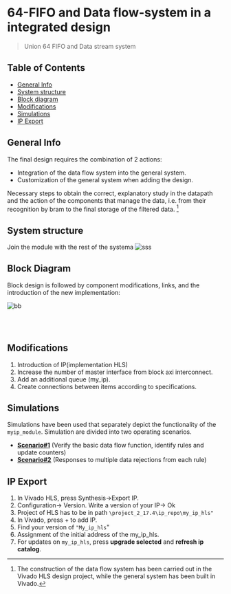 # 64-FIFO and Data flow-system in a integrated design
>  Union 64 FIFO and Data stream system

## Table of Contents
* [General Info](#general-info)
* [System structure](#rsoc-structure)
* [Block diagram](#block-diagram)
* [Modifications](#modifications)
* [Simulations](#simulations)
* [IP Export](#ip-export)

## General Info
The final design requires the combination of 2 actions:
* Integration of the data flow system into the general system.
* Customization of the general system when adding the design.

Necessary steps to obtain the correct, explanatory study in the datapath and the action of the components that manage the data, i.e. from their recognition by bram to the final storage of the filtered data. [^1]



## System structure
Join the module with the rest of the systema
![sss](https://user-images.githubusercontent.com/22920222/160258889-758e2f17-1ee2-4759-b5f4-eebea1a9c105.png)



## Block Diagram
Block design is followed by component modifications, links, and the introduction of the new implementation:

![bb](https://user-images.githubusercontent.com/22920222/160258831-65c68df3-a0e4-4770-850a-d94258c5bb0b.png)



<br><br>





 



## Modifications
1. Introduction of IP(implementation HLS)
2. Increase the number of master interface from block axi interconnect.
3. Add an additional queue (my_ip).
4. Create connections between items according to specifications.


## Simulations
Simulations have been used that separately depict the functionality of the `myip_module`. Simulation are divided into two operating scenarios.

* [__Scenario#1__](photo\scenario#1) (Verify the basic data flow function, identify rules and update counters)
* [__Scenario#2__](photo\scenario#2) (Responses to multiple data rejections from each rule)


## IP Export
1. In Vivado HLS, press Synthesis->Export IP.
2. Configuration-> Version. Write a version of your IP-> Ok
3. Project of HLS has to be in path `\project_2_17.4\ip_repo\my_ip_hls"`
4. In Vivado, press + to add IP.
5. Find your version of `"My_ip_hls`"
6. Assignment of the initial address of the my_ip_hls.
7. For updates on `my_ip_hls`, press __upgrade selected__ and __refresh ip catalog__.



[^1]: The construction of the data flow system has been carried out in the Vivado HLS design project, while the general system has been built in Vivado.
